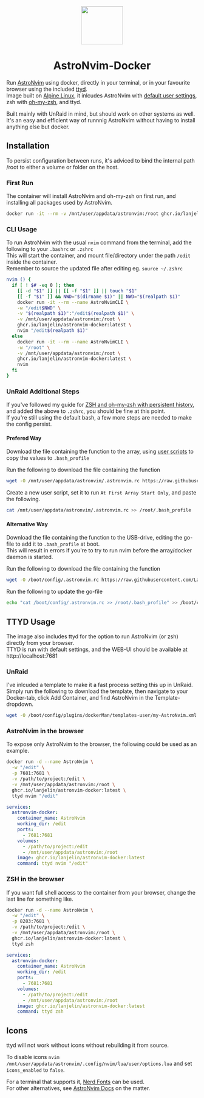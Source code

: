 <div align="center" id="madewithlua">
    <img src="https://astronvim.com/logo/astronvim.svg" width="110", height="100">
</div>

<h1 align="center">AstroNvim-Docker</h1>


Run [AstroNvim](https://astronvim.com/) using docker, directly in your terminal, or in your favourite browser using the included [ttyd](https://github.com/tsl0922/ttyd).  
Image built on [Alpine Linux](https://hub.docker.com/_/alpine), it inlcudes AstroNvim with [default user settings](https://github.com/AstroNvim/user_example), zsh with [oh-my-zsh](https://ohmyz.sh/), and ttyd.  

Built mainly with UnRaid in mind, but should work on other systems as well.  
It's an easy and efficient way of runnnig AstroNvim without having to install anything else but docker.  

## Installation
To persist configuration between runs, it's adviced to bind the internal path /root to either a volume or folder on the host.  

### First Run
The container will install AstroNvim and oh-my-zsh on first run, and installing all packages used by AstroNvim.  

```bash
docker run -it --rm -v /mnt/user/appdata/astronvim:/root ghcr.io/lanjelin/astronvim-docker:latest
```

### CLI Usage
To run AstroNvim with the usual `nvim` command from the terminal, add the following to your `.bashrc` or `.zshrc`  
This will start the container, and mount file/directory under the path `/edit` inside the container.  
Remember to source the updated file after editing eg. `source ~/.zshrc`

```bash
nvim () {
  if [ ! $# -eq 0 ]; then
    [[ -d "$1" ]] || [[ -f "$1" ]] || touch "$1"
    [[ -f "$1" ]] && NWD="$(dirname $1)" || NWD="$(realpath $1)"
    docker run -it --rm --name AstroNvimCLI \
    -w "/edit$NWD" \
    -v "$(realpath $1)":"/edit$(realpath $1)" \
    -v /mnt/user/appdata/astronvim:/root \
    ghcr.io/lanjelin/astronvim-docker:latest \
    nvim "/edit$(realpath $1)"
  else
    docker run -it --rm --name AstroNvimCLI \
    -w "/root" \
    -v /mnt/user/appdata/astronvim:/root \
    ghcr.io/lanjelin/astronvim-docker:latest \
    nvim
  fi
}
```

### UnRaid Additional Steps
If you've followed my guide for [ZSH and oh-my-zsh with persistent history](https://github.com/Lanjelin/unraid/tree/main/zsh-omz-persistent#zsh-and-oh-my-zsh-with-persistent-history), and added the above to `.zshrc`, you should be fine at this point.  
If you're still using the default bash, a few more steps are needed to make the config persist.  

#### Prefered Way
Download the file containing the function to the array, using [user scripts](https://forums.unraid.net/topic/48286-plugin-ca-user-scripts/) to copy the values to `.bash_profile`  

Run the following to download the file containing the function
```bash
wget -O /mnt/user/appdata/astronvim/.astronvim.rc https://raw.githubusercontent.com/Lanjelin/astronvim-docker/main/.astronvim.rc
```
Create a new user script, set it to run `At First Array Start Only`, and paste the following.
```bash
cat /mnt/user/appdata/astronvim/.astronvim.rc >> /root/.bash_profile
```

#### Alternative Way
Download the file containing the function to the USB-drive, editing the go-file to add it to `.bash_profile` at boot.  
This will result in errors if you're to try to run nvim before the array/docker daemon is started.  

Run the following to download the file containing the function
```bash
wget -O /boot/config/.astronvim.rc https://raw.githubusercontent.com/Lanjelin/astronvim-docker/main/.astronvim.rc
```
Run the following to update the go-file
```bash
echo "cat /boot/config/.astronvim.rc >> /root/.bash_profile" >> /boot/config/go
```

## TTYD Usage
The image also includes ttyd for the option to run AstroNvim (or zsh) directly from your browser.  
TTYD is run with default settings, and the WEB-UI should be available at http://localhost:7681  

### UnRaid
I've inlcuded a template to make it a fast process setting this up in UnRaid.  
Simply run the following to download the template, then navigate to your Docker-tab, click Add Container, and find AstroNvim in the Template-dropdown.

```bash
wget -O /boot/config/plugins/dockerMan/templates-user/my-AstroNvim.xml https://raw.githubusercontent.com/Lanjelin/astronvim-docker/main/my-AstroNvim.xml
```

### AstroNvim in the browser
To expose only AstroNvim to the browser, the following could be used as an example.  

```bash
docker run -d --name AstroNvim \
  -w "/edit" \
  -p 7681:7681 \
  -v /path/to/project:/edit \
  -v /mnt/user/appdata/astronvim:/root \
  ghcr.io/lanjelin/astronvim-docker:latest \
  ttyd nvim "/edit"
```

```yaml
services:
  astronvim-docker:
    container_name: AstroNvim
    working_dir: /edit
    ports:
      - 7681:7681
    volumes:
      - /path/to/project:/edit
      - /mnt/user/appdata/astronvim:/root
    image: ghcr.io/lanjelin/astronvim-docker:latest
    command: ttyd nvim "/edit"
```

### ZSH in the browser
If you want full shell access to the container from your browser, change the last line for something like.

```bash
docker run -d --name AstroNvim \
  -w "/edit" \
  -p 8283:7681 \
  -v /path/to/project:/edit \
  -v /mnt/user/appdata/astronvim:/root \
  ghcr.io/lanjelin/astronvim-docker:latest \
  ttyd zsh
```

```yaml
services:
  astronvim-docker:
    container_name: AstroNvim
    working_dir: /edit
    ports:
      - 7681:7681
    volumes:
      - /path/to/project:/edit
      - /mnt/user/appdata/astronvim:/root
    image: ghcr.io/lanjelin/astronvim-docker:latest
    command: ttyd zsh
```

## Icons
ttyd will not work without icons without rebuilding it from source.  

To disable icons `nvim /mnt/user/appdata/astronvim/.config/nvim/lua/user/options.lua` and set `icons_enabled` to `false`.  

For a terminal that supports it, [Nerd Fonts](https://www.nerdfonts.com/font-downloads) can be used.  
For other alternatives, see [AstroNvim Docs](https://docs.astronvim.com/Recipes/icons) on the matter.
